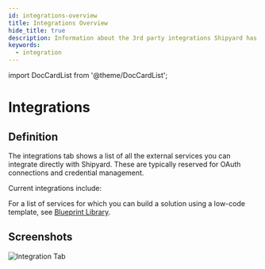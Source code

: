 ```yaml
---
id: integrations-overview
title: Integrations Overview
hide_title: true
description: Information about the 3rd party integrations Shipyard has.
keywords:
  - integration
---
```

import DocCardList from '@theme/DocCardList';

# Integrations

## Definition

The integrations tab shows a list of all the external services you can integrate directly with Shipyard. These are typically reserved for OAuth connections and credential management.

Current integrations include:

<DocCardList />

For a list of services for which you can build a solution using a low-code template, see [Blueprint Library](../../blueprints/blueprint-library/blueprint-library-overview.md).


## Screenshots

![Integration Tab](../../../.gitbook/assets/image_109.png)
